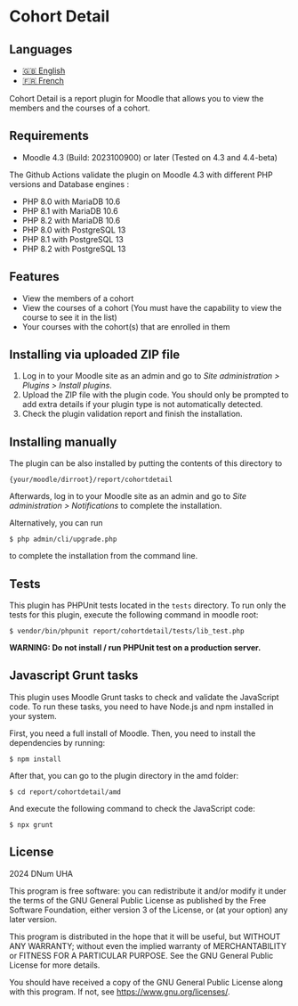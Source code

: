 # Cohort Detail #

## Languages ##

- [🇬🇧 English](README.md)
- [🇫🇷 French](README_fr.md)

Cohort Detail is a report plugin for Moodle that allows you to view the members and the courses of a cohort.

## Requirements ##

- Moodle 4.3 (Build: 2023100900) or later (Tested on 4.3 and 4.4-beta)

The Github Actions validate the plugin on Moodle 4.3 with different PHP versions and Database engines :
- PHP 8.0 with MariaDB 10.6
- PHP 8.1 with MariaDB 10.6
- PHP 8.2 with MariaDB 10.6
- PHP 8.0 with PostgreSQL 13
- PHP 8.1 with PostgreSQL 13
- PHP 8.2 with PostgreSQL 13

## Features ##

- View the members of a cohort
- View the courses of a cohort (You must have the capability to view the course to see it in the list)
- Your courses with the cohort(s) that are enrolled in them

## Installing via uploaded ZIP file ##

1. Log in to your Moodle site as an admin and go to _Site administration > Plugins > Install plugins_.
2. Upload the ZIP file with the plugin code. You should only be prompted to add
   extra details if your plugin type is not automatically detected.
3. Check the plugin validation report and finish the installation.

## Installing manually ##

The plugin can be also installed by putting the contents of this directory to

    {your/moodle/dirroot}/report/cohortdetail

Afterwards, log in to your Moodle site as an admin and go to _Site administration > Notifications_ to complete the installation.

Alternatively, you can run

    $ php admin/cli/upgrade.php

to complete the installation from the command line.

## Tests ##

This plugin has PHPUnit tests located in the `tests` directory. To run only the tests for this plugin, execute the following command in moodle root:

    $ vendor/bin/phpunit report/cohortdetail/tests/lib_test.php

**WARNING: Do not install / run PHPUnit test on a production server.**

## Javascript Grunt tasks ##

This plugin uses Moodle Grunt tasks to check and validate the JavaScript code. To run these tasks, you need to have Node.js and npm installed in your system.

First, you need a full install of Moodle. Then, you need to install the dependencies by running:

    $ npm install

After that, you can go to the plugin directory in the amd folder:

    $ cd report/cohortdetail/amd

And execute the following command to check the JavaScript code:

    $ npx grunt

## License ##

2024 DNum UHA

This program is free software: you can redistribute it and/or modify it under the terms of the GNU General Public License as published by the Free Software Foundation, either version 3 of the License, or (at your option) any later version.

This program is distributed in the hope that it will be useful, but WITHOUT ANY WARRANTY; without even the implied warranty of MERCHANTABILITY or FITNESS FOR A PARTICULAR PURPOSE.  See the GNU General Public License for more details.

You should have received a copy of the GNU General Public License along with this program.  If not, see <https://www.gnu.org/licenses/>.
